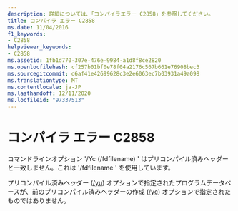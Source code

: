 ```yaml
---
description: 詳細については、「コンパイラエラー C2858」を参照してください。
title: コンパイラ エラー C2858
ms.date: 11/04/2016
f1_keywords:
- C2858
helpviewer_keywords:
- C2858
ms.assetid: 1fb1d770-307e-476e-9984-a1d8f8ce2820
ms.openlocfilehash: cf257b01bf0e78f04a2176c567b661e76908bec3
ms.sourcegitcommit: d6af41e42699628c3e2e6063ec7b03931a49a098
ms.translationtype: MT
ms.contentlocale: ja-JP
ms.lasthandoff: 12/11/2020
ms.locfileid: "97337513"
---
```

# <a name="compiler-error-c2858"></a>コンパイラ エラー C2858

コマンドラインオプション '/Yc (/fdfilename) ' はプリコンパイル済みヘッダーと一致しません。これは '/fdfilename ' を使用しています。

プリコンパイル済みヘッダー ([/yu](../../build/reference/yu-use-precompiled-header-file.md)) オプションで指定されたプログラムデータベースが、前のプリコンパイル済みヘッダーの作成 ([/yc](../../build/reference/yc-create-precompiled-header-file.md)) オプションで指定されたものではありません。
